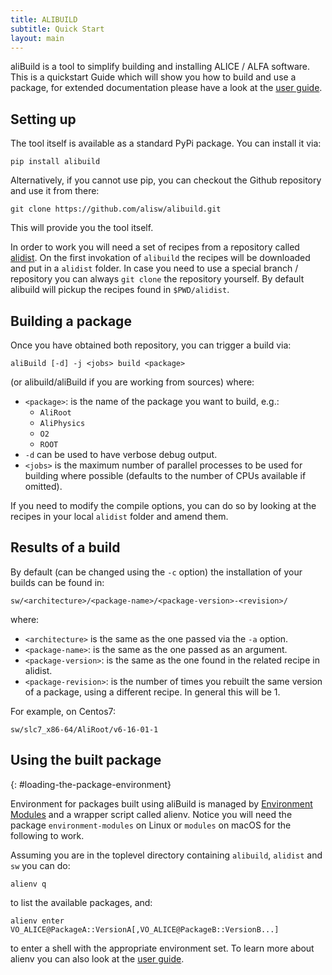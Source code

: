 ```yaml
---
title: ALIBUILD
subtitle: Quick Start
layout: main
---
```


aliBuild is a tool to simplify building and installing ALICE / ALFA
software. This is a quickstart Guide which will show you how to build
and use a package, for extended documentation please have a look at the
[user guide](user.html).

## Setting up

The tool itself is available as a standard PyPi package. You
can install it via:

    pip install alibuild

Alternatively, if you cannot use pip, you can checkout the Github repository and
use it from there:

    git clone https://github.com/alisw/alibuild.git

This will provide you the tool itself. 

In order to work you will need a set of recipes from a repository called
[alidist](https://github.com/alisw/alidist.git). On the first invokation of
`alibuild` the recipes will be downloaded and put in a `alidist` folder. 
In case you need to use a special branch / repository you can always `git clone` 
the repository yourself. By default alibuild will pickup the recipes found
in `$PWD/alidist`.

## Building a package

Once you have obtained both repository, you can trigger a build via:

    aliBuild [-d] -j <jobs> build <package>

(or alibuild/aliBuild if you are working from sources) where:

- `<package>`: is the name of the package you want to build, e.g.: 
  - `AliRoot`
  - `AliPhysics`
  - `O2`
  - `ROOT`
- `-d` can be used to have verbose debug output.
- `<jobs>` is the maximum number of parallel processes to be used for
  building where possible (defaults to the number of CPUs available if
  omitted).

If you need to modify the compile options, you can do so by looking at the
recipes in your local `alidist` folder and amend them.

## Results of a build

By default (can be changed using the `-c` option) the installation of your builds
can be found in:

    sw/<architecture>/<package-name>/<package-version>-<revision>/

where:

- `<architecture>` is the same as the one passed via the `-a` option.
- `<package-name>`: is the same as the one passed as an argument.
- `<package-version>`: is the same as the one found in the related recipe in alidist.
- `<package-revision>`: is the number of times you rebuilt the same version of
  a package, using a different recipe. In general this will be 1.

For example, on Centos7:

    sw/slc7_x86-64/AliRoot/v6-16-01-1

## Using the built package
{: #loading-the-package-environment}

Environment for packages built using aliBuild is managed by [Environment
Modules](https://modules.sourceforge.net) and a wrapper script called alienv.
Notice you will need the package `environment-modules` on Linux or `modules` on
macOS for the following to work.

Assuming you are in the toplevel directory containing `alibuild`, `alidist` and
`sw` you can do:

    alienv q

to list the available packages, and:

    alienv enter VO_ALICE@PackageA::VersionA[,VO_ALICE@PackageB::VersionB...]

to enter a shell with the appropriate environment set. To learn more about alienv you
can also look at the [user guide](user.html#using-the-packages-you-have-built).
